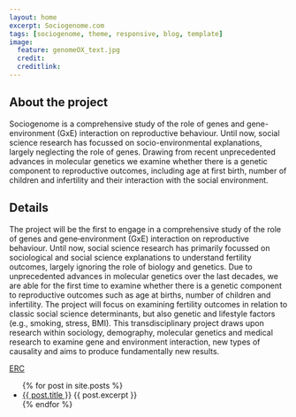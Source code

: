 ```yaml
---
layout: home
excerpt: Sociogenome.com
tags: [sociogenome, theme, responsive, blog, template]
image:
  feature: genomeOX_text.jpg
  credit: 
  creditlink: 
---
```


## About the project

Sociogenome is a comprehensive study of the role of genes and gene-environment (GxE) interaction on reproductive behaviour. Until now, social science research has focussed on socio-environmental explanations, largely neglecting the role of genes. Drawing from recent unprecedented advances in molecular genetics we examine whether there is a genetic component to reproductive outcomes, including age at first birth, number of children and infertility and their interaction with the social environment.

## Details

The project will be the first to engage in a comprehensive study of the role of genes and gene‐environment (GxE) interaction on reproductive behaviour. Until now, social science research has primarily focussed on sociological and social science explanations to understand fertility outcomes, largely ignoring the role of biology and genetics. Due to unprecedented advances in molecular genetics over the last decades, we are able for the first time to examine whether there is a genetic component to reproductive outcomes such as age at births, number of children and infertility. The project will focus on examining fertility outcomes in relation to classic social science determinants, but also genetic and lifestyle factors (e.g., smoking, stress, BMI). This transdisciplinary project draws upon research within sociology, demography, molecular genetics and medical research to examine gene and environment interaction, new types of causality and aims to produce fundamentally new results.


[ERC](http://erc.europa.eu/unravelling-genetic-influences-reproductive-behaviour-and-gene-environment-interaction)

<ul>
  {% for post in site.posts %}
    <li>
      <a href="{{ post.url }}">{{ post.title }}</a>
      {{ post.excerpt }}
    </li>
  {% endfor %}
</ul>


<script>
  (function(i,s,o,g,r,a,m){i['GoogleAnalyticsObject']=r;i[r]=i[r]||function(){
  (i[r].q=i[r].q||[]).push(arguments)},i[r].l=1*new Date();a=s.createElement(o),
  m=s.getElementsByTagName(o)[0];a.async=1;a.src=g;m.parentNode.insertBefore(a,m)
  })(window,document,'script','https://www.google-analytics.com/analytics.js','ga');

  ga('create', 'UA-84929784-1', 'auto');
  ga('send', 'pageview');

</script>